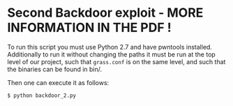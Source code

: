 # Second Backdoor exploit - MORE INFORMATION IN THE PDF !

To run this script you must use Python 2.7 and have pwntools installed.
Additionally to run it without changing the paths it must be run at the top level of our project, such that `grass.conf` is on the same level, and such that the binaries can be found in bin/.

Then one can execute it as follows:

```bash
$ python backdoor_2.py
```

